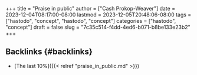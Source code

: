 +++
title = "Praise in public"
author = ["Cash Prokop-Weaver"]
date = 2023-12-04T08:17:00-08:00
lastmod = 2023-12-05T20:48:06-08:00
tags = ["hastodo", "concept", "hastodo", "concept"]
categories = ["hastodo", "concept"]
draft = false
slug = "7c35c514-f4dd-4ed6-b071-b8be133e23b2"
+++

## Backlinks {#backlinks}

-   [The last 10%]({{< relref "praise_in_public.md" >}})
